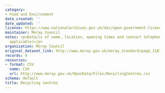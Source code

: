 ```yaml
---
category:
- Food and Environment
date_created: ''
date_updated: ''
license: https://www.nationalarchives.gov.uk/doc/open-government-licence/version/3/
maintainer: Moray Council
notes: <p>Details of name, location, opening times and contact telephone number (where
  applicable)</p>
organization: Moray Council
original_dataset_link: http://www.moray.gov.uk/moray_standard/page_110140.html
records: 9
resources:
- format: CSV
  name: CSV
  url: http://www.moray.gov.uk/OpenData/Files/RecyclingCentres.csv
schema: default
title: Recycling centres
---
```

